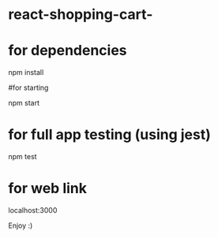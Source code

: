 # react-shopping-cart-

# for dependencies


npm install

#for starting

npm start

# for full app testing (using jest)


npm test

# for web link


localhost:3000


Enjoy :)
